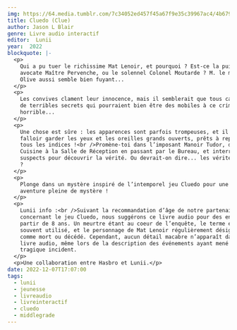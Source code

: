 ```yaml
---
img: https://64.media.tumblr.com/7c34052ed457f45a67f9e35c39967ac4/4b67925afca834b9-01/s640x960/f45cd426ced95e223e171488b23c09122dadce44.png
title: Cluedo (Clue)
author: Jason L Blair
genre: Livre audio interactif
editor:  Lunii
year:  2022
blockquote: |-
  <p>
    Qui a pu tuer le richissime Mat Lenoir, et pourquoi ? Est-ce la puissante
    avocate Maître Pervenche, ou le solennel Colonel Moutarde ? M. le maire
    Olive aussi semble bien fuyant...
  </p>
  <p>
    Les convives clament leur innocence, mais il semblerait que tous cachent
    de terribles secrets qui pourraient bien être des mobiles à ce crime
    horrible...
  </p>
  <p>
    Une chose est sûre : les apparences sont parfois trompeuses, et il va
    falloir garder les yeux et les oreilles grands ouverts, prêts à repérer
    tous les indices !<br />Promène-toi dans l’imposant Manoir Tudor, de la
    Cuisine à la Salle de Réception en passant par le Bureau, et interroge les
    suspects pour découvrir la vérité. Ou devrait-on dire... les vérités
    ?
  </p>
  <p>
    Plonge dans un mystère inspiré de l’intemporel jeu Cluedo pour une grande
    aventure pleine de mystère !
  </p>
  <p>
    Lunii info :<br />Suivant la recommandation d’âge de notre partenaire
    concernant le jeu Cluedo, nous suggérons ce livre audio pour des enfants à
    partir de 8 ans. Un meurtre étant au coeur de l’enquête, le terme est
    souvent utilisé, et le personnage de Mat Lenoir régulièrement désigné
    comme mort ou décédé. Cependant, aucun détail macabre n’apparaît dans ce
    livre audio, même lors de la description des événements ayant mené au
    tragique incident.
  </p>
  <p>Une collaboration entre Hasbro et Lunii.</p>
date: 2022-12-07T17:07:00
tags:
  - lunii
  - jeunesse
  - livreaudio
  - livreinteractif
  - cluedo
  - middlegrade
---
```

